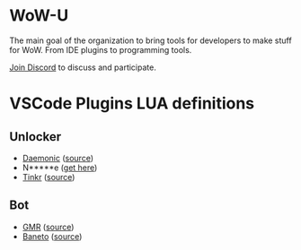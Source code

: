 # WoW-U

The main goal of the organization to bring tools for developers to make stuff for WoW. From IDE plugins to programming 
tools.

[Join Discord](https://discord.gg/EuUvfKwVze) to discuss and participate.

# VSCode Plugins LUA definitions

## Unlocker

- [Daemonic](https://marketplace.visualstudio.com/items?itemName=AmsTaFFix.daemonic-lua-api) ([source](https://github.com/WoW-U/vscode-daemonic-api))
- N*****e ([get here](https://discord.gg/gFVwhjNuKq))
- [Tinkr](https://marketplace.visualstudio.com/items?itemName=AmsTaFFix.tinkr-lua-api) ([source](https://github.com/WoW-U/vscode-tinkr-api))

## Bot

- [GMR](https://marketplace.visualstudio.com/items?itemName=AmsTaFFix.gmr-lua-api) ([source](https://github.com/WoW-U/vscode-gmr-api))
- [Baneto](https://marketplace.visualstudio.com/items?itemName=AmsTaFFix.baneto-lua-api)  ([source](https://github.com/WoW-U/vscode-baneto-api))
